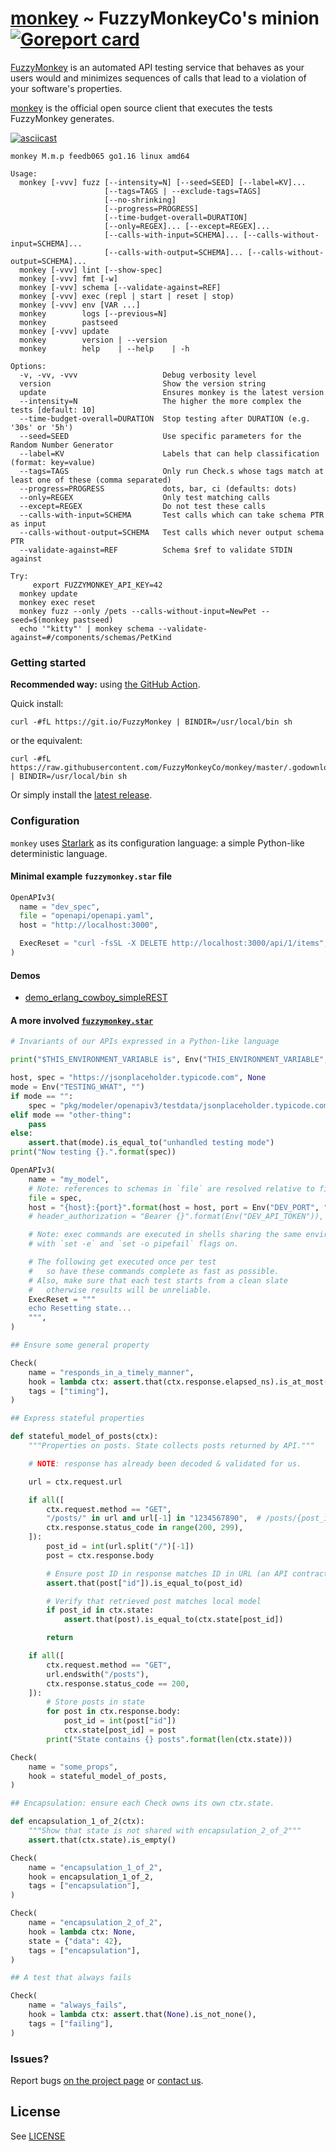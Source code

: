 # [monkey](https://github.com/FuzzyMonkeyCo/monkey) ~ FuzzyMonkeyCo's minion [![Goreport card](https://goreportcard.com/badge/github.com/FuzzyMonkeyCo/monkey)](https://goreportcard.com/report/github.com/FuzzyMonkeyCo/monkey)

[FuzzyMonkey](https://fuzzymonkey.co) is an automated API testing service that behaves as your users would and minimizes sequences of calls that lead to a violation of your software's properties.

[monkey](https://github.com/FuzzyMonkeyCo/monkey) is the official open source client that executes the tests FuzzyMonkey generates.

[![asciicast](https://asciinema.org/a/171571.png)](https://asciinema.org/a/171571?autoplay=1)

```
monkey M.m.p feedb065 go1.16 linux amd64

Usage:
  monkey [-vvv] fuzz [--intensity=N] [--seed=SEED] [--label=KV]...
                     [--tags=TAGS | --exclude-tags=TAGS]
                     [--no-shrinking]
                     [--progress=PROGRESS]
                     [--time-budget-overall=DURATION]
                     [--only=REGEX]... [--except=REGEX]...
                     [--calls-with-input=SCHEMA]... [--calls-without-input=SCHEMA]...
                     [--calls-with-output=SCHEMA]... [--calls-without-output=SCHEMA]...
  monkey [-vvv] lint [--show-spec]
  monkey [-vvv] fmt [-w]
  monkey [-vvv] schema [--validate-against=REF]
  monkey [-vvv] exec (repl | start | reset | stop)
  monkey [-vvv] env [VAR ...]
  monkey        logs [--previous=N]
  monkey        pastseed
  monkey [-vvv] update
  monkey        version | --version
  monkey        help    | --help    | -h

Options:
  -v, -vv, -vvv                   Debug verbosity level
  version                         Show the version string
  update                          Ensures monkey is the latest version
  --intensity=N                   The higher the more complex the tests [default: 10]
  --time-budget-overall=DURATION  Stop testing after DURATION (e.g. '30s' or '5h')
  --seed=SEED                     Use specific parameters for the Random Number Generator
  --label=KV                      Labels that can help classification (format: key=value)
  --tags=TAGS                     Only run Check.s whose tags match at least one of these (comma separated)
  --progress=PROGRESS             dots, bar, ci (defaults: dots)
  --only=REGEX                    Only test matching calls
  --except=REGEX                  Do not test these calls
  --calls-with-input=SCHEMA       Test calls which can take schema PTR as input
  --calls-without-output=SCHEMA   Test calls which never output schema PTR
  --validate-against=REF          Schema $ref to validate STDIN against

Try:
     export FUZZYMONKEY_API_KEY=42
  monkey update
  monkey exec reset
  monkey fuzz --only /pets --calls-without-input=NewPet --seed=$(monkey pastseed)
  echo '"kitty"' | monkey schema --validate-against=#/components/schemas/PetKind
```

### Getting started

**Recommended way:** using [the GitHub Action](https://github.com/FuzzyMonkeyCo/action-monkey).

Quick install:

```shell
curl -#fL https://git.io/FuzzyMonkey | BINDIR=/usr/local/bin sh
```

or the equivalent:

```shell
curl -#fL https://raw.githubusercontent.com/FuzzyMonkeyCo/monkey/master/.godownloader.sh | BINDIR=/usr/local/bin sh
```

Or simply install the [latest release](https://github.com/FuzzyMonkeyCo/monkey/releases/latest).

### Configuration

`monkey` uses [Starlark](https://github.com/bazelbuild/starlark) as its configuration language: a simple Python-like deterministic language.

#### Minimal example `fuzzymonkey.star` file


```python
OpenAPIv3(
  name = "dev_spec",
  file = "openapi/openapi.yaml",
  host = "http://localhost:3000",

  ExecReset = "curl -fsSL -X DELETE http://localhost:3000/api/1/items",
)
```

#### Demos

* [demo_erlang_cowboy_simpleREST](https://github.com/FuzzyMonkeyCo/demo_erlang_cowboy_simpleREST)

#### A more involved [`fuzzymonkey.star`](./fuzzymonkey.star)

```python
# Invariants of our APIs expressed in a Python-like language

print("$THIS_ENVIRONMENT_VARIABLE is", Env("THIS_ENVIRONMENT_VARIABLE", "not set"))

host, spec = "https://jsonplaceholder.typicode.com", None
mode = Env("TESTING_WHAT", "")
if mode == "":
    spec = "pkg/modeler/openapiv3/testdata/jsonplaceholder.typicode.comv1.0.0_openapiv3.0.1_spec.yml"
elif mode == "other-thing":
    pass
else:
    assert.that(mode).is_equal_to("unhandled testing mode")
print("Now testing {}.".format(spec))

OpenAPIv3(
    name = "my_model",
    # Note: references to schemas in `file` are resolved relative to file's location.
    file = spec,
    host = "{host}:{port}".format(host = host, port = Env("DEV_PORT", "443")),
    # header_authorization = "Bearer {}".format(Env("DEV_API_TOKEN")),

    # Note: exec commands are executed in shells sharing the same environment variables,
    # with `set -e` and `set -o pipefail` flags on.

    # The following get executed once per test
    #   so have these commands complete as fast as possible.
    # Also, make sure that each test starts from a clean slate
    #   otherwise results will be unreliable.
    ExecReset = """
    echo Resetting state...
    """,
)

## Ensure some general property

Check(
    name = "responds_in_a_timely_manner",
    hook = lambda ctx: assert.that(ctx.response.elapsed_ns).is_at_most(500e6),
    tags = ["timing"],
)

## Express stateful properties

def stateful_model_of_posts(ctx):
    """Properties on posts. State collects posts returned by API."""

    # NOTE: response has already been decoded & validated for us.

    url = ctx.request.url

    if all([
        ctx.request.method == "GET",
        "/posts/" in url and url[-1] in "1234567890",  # /posts/{post_id}
        ctx.response.status_code in range(200, 299),
    ]):
        post_id = int(url.split("/")[-1])
        post = ctx.response.body

        # Ensure post ID in response matches ID in URL (an API contract):
        assert.that(post["id"]).is_equal_to(post_id)

        # Verify that retrieved post matches local model
        if post_id in ctx.state:
            assert.that(post).is_equal_to(ctx.state[post_id])

        return

    if all([
        ctx.request.method == "GET",
        url.endswith("/posts"),
        ctx.response.status_code == 200,
    ]):
        # Store posts in state
        for post in ctx.response.body:
            post_id = int(post["id"])
            ctx.state[post_id] = post
        print("State contains {} posts".format(len(ctx.state)))

Check(
    name = "some_props",
    hook = stateful_model_of_posts,
)

## Encapsulation: ensure each Check owns its own ctx.state.

def encapsulation_1_of_2(ctx):
    """Show that state is not shared with encapsulation_2_of_2"""
    assert.that(ctx.state).is_empty()

Check(
    name = "encapsulation_1_of_2",
    hook = encapsulation_1_of_2,
    tags = ["encapsulation"],
)

Check(
    name = "encapsulation_2_of_2",
    hook = lambda ctx: None,
    state = {"data": 42},
    tags = ["encapsulation"],
)

## A test that always fails

Check(
    name = "always_fails",
    hook = lambda ctx: assert.that(None).is_not_none(),
    tags = ["failing"],
)
```

### Issues?

Report bugs [on the project page](https://github.com/FuzzyMonkeyCo/monkey/issues) or [contact us](mailto:ook@fuzzymonkey.co).


## License

See [LICENSE](./LICENSE)
